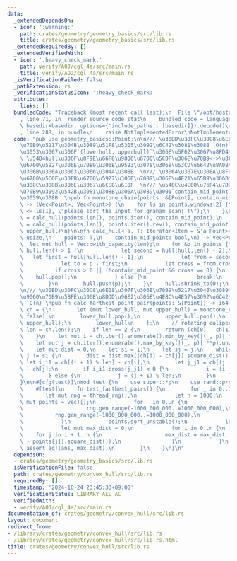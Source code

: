 ```yaml
---
data:
  _extendedDependsOn:
  - icon: ':warning:'
    path: crates/geometry/geometry_basics/src/lib.rs
    title: crates/geometry/geometry_basics/src/lib.rs
  _extendedRequiredBy: []
  _extendedVerifiedWith:
  - icon: ':heavy_check_mark:'
    path: verify/AOJ/cgl_4a/src/main.rs
    title: verify/AOJ/cgl_4a/src/main.rs
  _isVerificationFailed: false
  _pathExtension: rs
  _verificationStatusIcon: ':heavy_check_mark:'
  attributes:
    links: []
  bundledCode: "Traceback (most recent call last):\n  File \"/opt/hostedtoolcache/Python/3.10.15/x64/lib/python3.10/site-packages/onlinejudge_verify/documentation/build.py\"\
    , line 71, in _render_source_code_stat\n    bundled_code = language.bundle(stat.path,\
    \ basedir=basedir, options={'include_paths': [basedir]}).decode()\n  File \"/opt/hostedtoolcache/Python/3.10.15/x64/lib/python3.10/site-packages/onlinejudge_verify/languages/rust.py\"\
    , line 288, in bundle\n    raise NotImplementedError\nNotImplementedError\n"
  code: "pub use geometry_basics::Point;\n\n/// \u30BD\u30FC\u30C8\u6E08\u307F\u306E\
    \u70B9\u5217\u304B\u3089\u51F8\u5305\u3092\u6C42\u3081\u308B `O(n)`  \n/// \u3053\
    \u3053\u3067\u306F`(lowerhull, upperhull)`\u306E\u5F62\u3067\u8FD4\u3059  \n///\
    \ \u5404hull\u306F\u8F9E\u66F8\u9806\u6700\u5C0F\u306E\u70B9<->\u8F9E\u66F8\u9806\
    \u6700\u5927\u306E\u70B9\u306E\u9593\u3078\u3068\u53CD\u6642\u8A08\u56DE\u308A\
    \u306B\u306A\u3063\u3066\u3044\u308B  \n/// \u3064\u307E\u308A\u8F9E\u66F8\u9806\
    \u6700\u5C0F\u30FB\u6700\u5927\u306E\u70B9\u306F\u4E21\u65B9\u306B\u542B\u307E\
    \u308C\u308B\u306E\u3067\u6CE8\u610F  \n/// \u540C\u4E00\u76F4\u7DDA\u4E0A\u306E\
    \u70B9\u3092\u542B\u3081\u308B\u306A\u3089\u3001`contain_mid_point`\u306F`true`\u306B\
    \u3059\u308B  \npub fn monotone_chain(points: &[Point], contain_mid_point: bool)\
    \ -> (Vec<Point>, Vec<Point>) {\n    for ls in points.windows(2) {\n        assert!(ls[0]\
    \ <= ls[1], \"please sort the input for graham scan!!!\");\n    }\n    let lower_hull\
    \ = calc_hull(points.len(), points.iter(), contain_mid_point);\n    let upper_hull\
    \ = calc_hull(points.len(), points.iter().rev(), contain_mid_point);\n    (lower_hull,\
    \ upper_hull)\n}\n\nfn calc_hull<'a, T: Iterator<Item = &'a Point>>(\n    len:\
    \ usize,\n    points: T,\n    contain_mid_point: bool,\n) -> Vec<Point> {\n  \
    \  let mut hull = Vec::with_capacity(len);\n    for &p in points {\n        while\
    \ hull.len() > 1 {\n            let second = hull[hull.len() - 2];\n         \
    \   let first = hull[hull.len() - 1];\n            let from = second - first;\n\
    \            let to = p - first;\n            let cross = from.cross(to);\n  \
    \          if cross > 0 || (!contain_mid_point && cross == 0) {\n            \
    \    hull.pop();\n            } else {\n                break;\n            }\n\
    \        }\n        hull.push(p);\n    }\n    hull.shrink_to(0);\n    hull\n}\n\
    \n/// \u30BD\u30FC\u30C8\u6E08\u307F\u306E\u70B9\u5217\u304B\u3089\u3001\u6700\
    \u9060\u70B9\u5BFE\u306E\u8DDD\u96E2\u306E\u4E8C\u4E57\u3092\u6C42\u3081\u308B\
    \ `O(n)`\npub fn calc_farthest_point_pair(points: &[Point]) -> i64 {\n    let\
    \ ch = {\n        let (mut lower_hull, mut upper_hull) = monotone_chain(points,\
    \ false);\n        lower_hull.pop();\n        upper_hull.pop();\n        lower_hull.append(&mut\
    \ upper_hull);\n        lower_hull\n    };\n    // rotating calipers\n    let\
    \ len = ch.len();\n    if len == 2 {\n        return (ch[0] - ch[1]).square_dist();\n\
    \    }\n    let mut i = ch.iter().enumerate().min_by_key(|(_, p)| **p).unwrap().0;\n\
    \    let mut j = ch.iter().enumerate().max_by_key(|(_, p)| **p).unwrap().0;\n\
    \    let mut dist = 0;\n    let si = i;\n    let sj = j;\n    while i != sj ||\
    \ j != si {\n        dist = dist.max((ch[i] - ch[j]).square_dist());\n       \
    \ let i_i1 = ch[(i + 1) % len] - ch[i];\n        let j_j1 = ch[(j + 1) % len]\
    \ - ch[j];\n        if i_i1.cross(j_j1) < 0 {\n            i = (i + 1) % len;\n\
    \        } else {\n            j = (j + 1) % len;\n        }\n    }\n    dist\n\
    }\n\n#[cfg(test)]\nmod test {\n    use super::*;\n    use rand::prelude::*;\n\n\
    \    #[test]\n    fn test_farthest_pairs() {\n        for _ in 0..10 {\n     \
    \       let mut rng = thread_rng();\n            let n = 1000;\n            let\
    \ mut points = vec![];\n            for _ in 0..n {\n                points.push(Point::new(\n\
    \                    rng.gen_range(-1000_000_000..=1000_000_000),\n          \
    \          rng.gen_range(-1000_000_000..=1000_000_000),\n                ));\n\
    \            }\n            points.sort_unstable();\n            let ans = calc_farthest_point_pair(&points);\n\
    \            let mut max_dist = 0;\n            for i in 0..n {\n            \
    \    for j in i + 1..n {\n                    max_dist = max_dist.max((points[i]\
    \ - points[j]).square_dist());\n                }\n            }\n           \
    \ assert_eq!(ans, max_dist);\n        }\n    }\n}\n"
  dependsOn:
  - crates/geometry/geometry_basics/src/lib.rs
  isVerificationFile: false
  path: crates/geometry/convex_hull/src/lib.rs
  requiredBy: []
  timestamp: '2024-10-24 23:45:33+09:00'
  verificationStatus: LIBRARY_ALL_AC
  verifiedWith:
  - verify/AOJ/cgl_4a/src/main.rs
documentation_of: crates/geometry/convex_hull/src/lib.rs
layout: document
redirect_from:
- /library/crates/geometry/convex_hull/src/lib.rs
- /library/crates/geometry/convex_hull/src/lib.rs.html
title: crates/geometry/convex_hull/src/lib.rs
---
```

